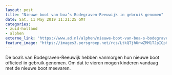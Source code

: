 ```yaml
---
layout: post
title: "Nieuwe boot van boa’s Bodegraven-Reeuwijk in gebruik genomen"
date: Sat, 11 May 2019 11:21:25 GMT
categories: 
- zuid-holland 
- alphen 
externe_link: "https://www.ad.nl/alphen/nieuwe-boot-van-boa-s-bodegraven-reeuwijk-in-gebruik-genomen~af4b87917/"
feature_image: "https://images3.persgroep.net/rcs/LtkQTjhUnwZMM1TJpICpHB4LxkM/diocontent/147959991/_fitwidth/400/?appId=21791a8992982cd8da851550a453bd7f&quality=0.7"
---
```


De boa’s van Bodegraven-Reeuwijk hebben vanmorgen hun nieuwe boot officieel in gebruik genomen. Om dat te vieren mogen kinderen vandaag met de nieuwe boot meevaren.
